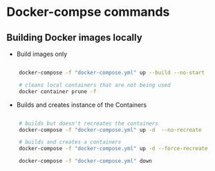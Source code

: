 # Docker-compse commands

## Building Docker images locally

- Build images only

```bash

    docker-compose -f "docker-compose.yml" up --build --no-start

    # cleans local containers that are not being used
    docker container prune -f
```

- Builds and creates instance of the Containers

```bash

    # builds but doesn't recreates the containers
    docker-compose -f "docker-compose.yml" up -d  --no-recreate

    # builds and creates a containers
    docker-compose -f "docker-compose.yml" up -d --force-recreate

    docker-compose -f "docker-compose.yml" down
```
